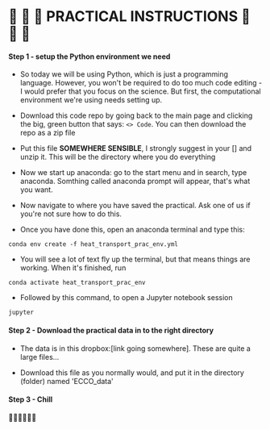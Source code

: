 # 🌊 🌊 🌊 PRACTICAL INSTRUCTIONS 🌊 🌊 🌊

#### Step 1 - setup the Python environment we need

- So today we will be using Python, which is just a programming language. However, you won't 
be required to do too much code editing - I would prefer that you focus on the science. But first, the computational environment we're using needs setting up.

- Download this code repo by going back to the main page and clicking the big, green button that says: `<> Code`. You can then download the repo as a zip file

- Put this file **SOMEWHERE SENSIBLE**, I strongly suggest in your [] and unzip it. This will be the directory where you do everything

- Now we start up anaconda: go to the start menu and in search, type anaconda. Somthing called anaconda prompt will appear, that's what you want.

- Now navigate to where you have saved the practical. Ask one of us if you're not sure how to do this.

- Once you have done this, open an anaconda terminal and type this:

```
conda env create -f heat_transport_prac_env.yml
```

- You will see a lot of text fly up the terminal, but that means things are working. When it's finished, run

```
conda activate heat_transport_prac_env
```

- Followed by this command, to open a Jupyter notebook session

```
jupyter
```

#### Step 2 - Download the practical data in to the right directory

- The data is in this dropbox:[link going somewhere]. These are quite a large files...

- Download this file as you normally would, and put it in the directory (folder) named
'ECCO_data' 

#### Step 3 - Chill 
:palm_tree::palm_tree::cake::beer::palm_tree::palm_tree:
